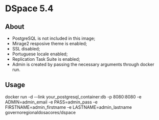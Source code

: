# DSpace 5.4

## About

- PostgreSQL is not included in this image;
- Mirage2 resposive theme is enabled;
- SSL disabled;
- Portuguese locale enabled;
- Replication Task Suite is enabled;
- Admin is created by passing the necessary arguments through docker run.

## Usage

docker run -d --link your_postgresql_container:db -p 8080:8080 -e ADMIN=admin_email -e PASS=admin_pass -e FIRSTNAME=admin_firstname -e LASTNAME=admin_lastname governoregionaldosacores/dspace


